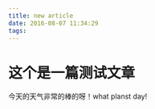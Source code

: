 ```yaml
---
title: new article
date: 2016-08-07 11:34:29
tags:
---
```


# 这个是一篇测试文章

今天的天气非常的棒的呀！what planst day!
